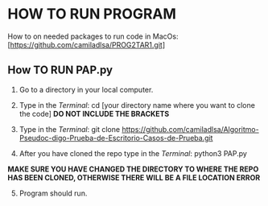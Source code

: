 # HOW TO RUN PROGRAM

How to on needed packages to run code in MacOs: [https://github.com/camiladlsa/PROG2TAR1.git]

## How TO RUN PAP.py 

1. Go to a directory in your local computer. 

2. Type in the _Terminal_: cd [your directory name where you want to clone the code] **DO NOT INCLUDE THE BRACKETS**

3. Type in the _Terminal_: git clone https://github.com/camiladlsa/Algoritmo-Pseudoc-digo-Prueba-de-Escritorio-Casos-de-Prueba.git

4. After you have cloned the repo type in the _Terminal_: python3 PAP.py 

**MAKE SURE YOU HAVE CHANGED THE DIRECTORY TO WHERE THE REPO HAS BEEN CLONED, OTHERWISE THERE WILL BE A FILE LOCATION ERROR**

5. Program should run. 
